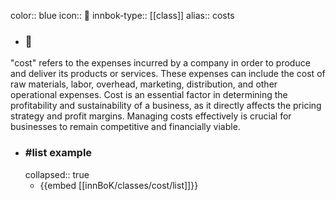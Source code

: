 color:: blue
icon:: 💸
innbok-type:: [[class]]
alias:: costs

- ### 🔖 
"cost" refers to the expenses incurred by a company in order to produce and deliver its products or services. These expenses can include the cost of raw materials, labor, overhead, marketing, distribution, and other operational expenses. Cost is an essential factor in determining the profitability and sustainability of a business, as it directly affects the pricing strategy and profit margins. Managing costs effectively is crucial for businesses to remain competitive and financially viable.
- ### #list example
  collapsed:: true
  - {{embed [[innBoK/classes/cost/list]]}}



